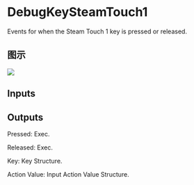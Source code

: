 # DebugKeySteamTouch1

Events for when the Steam Touch 1 key is pressed or released.

## 图示

![]($-20221218-19214955.png)

## Inputs

## Outputs

Pressed: Exec.

Released: Exec.

Key: Key Structure.

Action Value: Input Action Value Structure.

